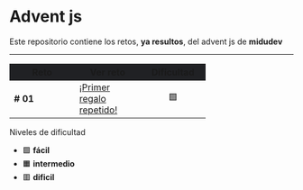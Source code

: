 # Advent js

Este repositorio contiene los retos, **ya resultos**, del advent js de **midudev**

---

<table>
  <thead>
    <th style="background:#202124;width:100px">Reto</th>
    <th style="background:#202124;width:100px">Ver reto</th>
    <th style="background:#202124;width:100px"><center>Dificultad</center></th>
  </thead>
  <tbody>
    <tr>
      <td><b># 01</b></td>
      <td><a href="https://adventjs.dev/es/challenges/2023/1" target="_blank">¡Primer regalo repetido!</a></td>
      <td><center>🟩</center></td>
    </tr>
  </tbody>
</table>

Niveles de dificultad

- 🟩 **fácil**
- 🟧 **intermedio**
- 🟥 **dificil**
